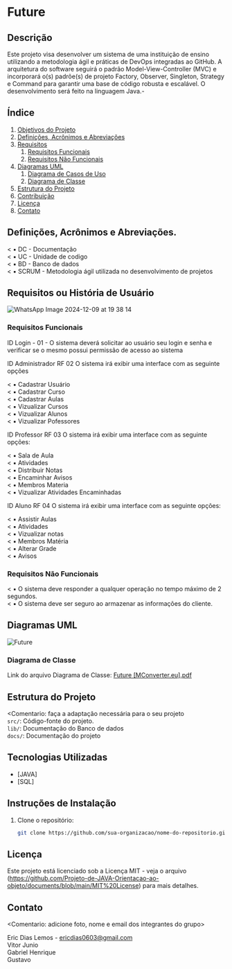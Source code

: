 # Future

## Descrição

Este projeto visa desenvolver um sistema de uma instituição de ensino utilizando a metodologia ágil e práticas de DevOps integradas ao GitHub. A arquitetura do software seguirá o padrão Model-View-Controller (MVC) e incorporará o(s) padrõe(s) de projeto  Factory, Observer, Singleton, Strategy e Command  para garantir uma base de código robusta e escalável. O desenvolvimento será feito na linguagem Java.-

## Índice

1. [Objetivos do Projeto](#objetivo)
2. [Definições, Acrônimos e Abreviações](#definição)
3. [Requisitos](#requisitos)
   1. [Requisitos Funcionais](#rf)
   2. [Requisitos Não Funcionais](#rnf)
4. [Diagramas UML](#uml)
   1. [Diagrama de Casos de Uso](#uc)
   2. [Diagrama de Classe](#classe)
5. [Estrutura do Projeto](#estrutura)
6. [Contribuição](#contribuição)
7. [Licença](#licença)
8. [Contato](#contato)

## Definições, Acrônimos e Abreviações.
 < ▪ DC - Documentação           
 < ▪ UC - Unidade de codigo            
 < ▪ BD - Banco de dados   
 < ▪ SCRUM - Metodologia ágil utilizada no desenvolvimento de projetos   

## Requisitos ou História de Usuário

![WhatsApp Image 2024-12-09 at 19 38 14](https://github.com/user-attachments/assets/9c20665d-8563-453a-8db4-e477b6b84e0b)


   ### Requisitos Funcionais
ID Login - 01 -  O sistema deverá solicitar ao usuário seu login e senha e verificar se o mesmo possui permissão de acesso ao sistema  
 
ID Administrador RF 02 O sistema irá exibir uma interface com as seguinte opções  

   < ▪ Cadastrar Usuário  
   < ▪ Cadastrar Curso  
   < ▪ Cadastrar Aulas  
   < ▪ Vizualizar Cursos  
   < ▪ Vizualizar Alunos  
   < ▪ Vizualizar Pofessores  

ID Professor RF 03 O sistema irá exibir uma interface com as seguinte opções:

   < ▪ Sala de Aula    
   < ▪ Atividades   
   < ▪ Distribuir Notas  
   < ▪ Encaminhar Avisos   
   < ▪ Membros Materia  
   < ▪ Vizualizar Atividades Encaminhadas  

ID Aluno RF 04 O sistema irá exibir uma interface com as seguinte opções:

   < ▪ Assistir Aulas   
   < ▪ Atividades   
   < ▪ Vizualizar notas   
   < ▪ Membros Matéria   
   < ▪ Alterar Grade   
   < ▪ Avisos  

   ### Requisitos Não Funcionais
   < ▪ O sistema deve responder a qualquer operação no tempo máximo de 2 segundos.  
   < ▪ O sistema deve ser seguro ao armazenar as informações do cliente.  

## Diagramas UML

![Future](https://github.com/user-attachments/assets/d396e9f4-ef91-4333-abe4-fc3a47aebdcd)

   
   ### Diagrama de Classe

Link do arquivo Diagrama de Classe: [Future [MConverter.eu].pdf](https://github.com/user-attachments/files/18068499/Future.MConverter.eu.pdf)


## Estrutura do Projeto 
<Comentario: faça a adaptação necessária para o seu projeto    
`src/`: Código-fonte do projeto.    
`lib/`: Documentação do Banco de dados     
`docs/`: Documentação do projeto    

## Tecnologias Utilizadas
- [JAVA]
- [SQL]

## Instruções de Instalação
1. Clone o repositório:
   ```sh
   git clone https://github.com/sua-organizacao/nome-do-repositorio.git
## Licença
Este projeto está licenciado sob a Licença MIT - veja o arquivo (https://github.com/Projeto-de-JAVA-Orientacao-ao-objeto/documents/blob/main/MIT%20License) para mais detalhes.
## Contato
<Comentario: adicione foto, nome e email dos integrantes do grupo>   
    
Eric Dias Lemos - ericdias0603@gmail.com    
Vitor Junio    
Gabriel Henrique  
Gustavo   
